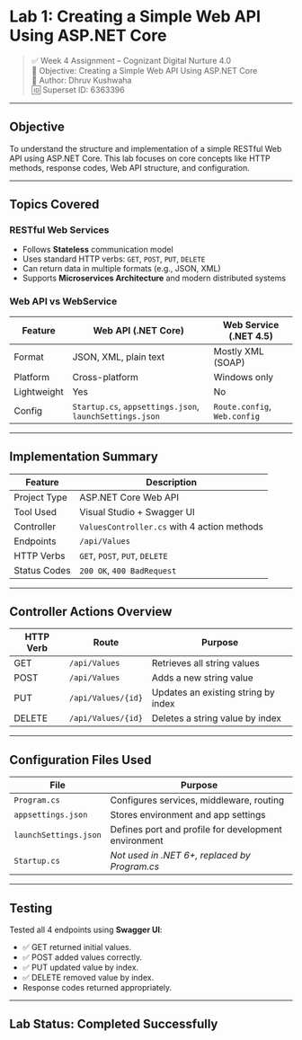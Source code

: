 # Lab 1: Creating a Simple Web API Using ASP.NET Core  

 > ✅ Week 4 Assignment – Cognizant Digital Nurture 4.0  
> 📌 Objective: Creating a Simple Web API Using ASP.NET Core  
> 👤 Author: Dhruv Kushwaha  
> 🆔 Superset ID: 6363396 

---

##  Objective

To understand the structure and implementation of a simple RESTful Web API using ASP.NET Core. This lab focuses on core concepts like HTTP methods, response codes, Web API structure, and configuration.

---

##  Topics Covered

###  RESTful Web Services
- Follows **Stateless** communication model
- Uses standard HTTP verbs: `GET`, `POST`, `PUT`, `DELETE`
- Can return data in multiple formats (e.g., JSON, XML)
- Supports **Microservices Architecture** and modern distributed systems

###  Web API vs WebService
| Feature | Web API (.NET Core) | Web Service (.NET 4.5) |
|--------|----------------------|-------------------------|
| Format | JSON, XML, plain text | Mostly XML (SOAP) |
| Platform | Cross-platform | Windows only |
| Lightweight | Yes | No |
| Config | `Startup.cs`, `appsettings.json`, `launchSettings.json` | `Route.config`, `Web.config` |

---

##  Implementation Summary

| Feature | Description |
|--------|-------------|
|  Project Type | ASP.NET Core Web API |
|  Tool Used | Visual Studio + Swagger UI |
|  Controller | `ValuesController.cs` with 4 action methods |
|  Endpoints | `/api/Values` |
|  HTTP Verbs | `GET`, `POST`, `PUT`, `DELETE` |
|  Status Codes | `200 OK`, `400 BadRequest` |

---

##  Controller Actions Overview

| HTTP Verb | Route | Purpose |
|-----------|-------|---------|
| GET | `/api/Values` | Retrieves all string values |
| POST | `/api/Values` | Adds a new string value |
| PUT | `/api/Values/{id}` | Updates an existing string by index |
| DELETE | `/api/Values/{id}` | Deletes a string value by index |

---

##  Configuration Files Used

| File | Purpose |
|------|---------|
| `Program.cs` | Configures services, middleware, routing |
| `appsettings.json` | Stores environment and app settings |
| `launchSettings.json` | Defines port and profile for development environment |
| `Startup.cs` | *Not used in .NET 6+, replaced by Program.cs* |

---

##  Testing

Tested all 4 endpoints using **Swagger UI**:
- ✅ GET returned initial values.
- ✅ POST added values correctly.
- ✅ PUT updated value by index.
- ✅ DELETE removed value by index.
- Response codes returned appropriately.

---

##  Lab Status: **Completed Successfully**
